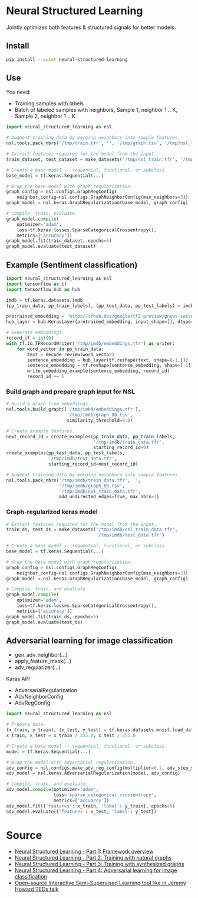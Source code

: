 # Neural Structured Learning

Jointly optimizes both features & structured signals for better models.

## Install

```bash
pip install --quiet neural-structured-learning
```

## Use

You need:

- Training samples with labels
- Batch of labeled samples with neighbors, Sample 1, neighbor 1 .. K, Sample 2, neighbor 1 .. K

```python
import neural_structured_learning as nsl

# Augment training data by merging neighbors into sample features.
nsl.tools.pack_nbrs('/tmp/train.tfr', '', '/tmp/graph.tsv', '/tmp/nsl_train.tfr', add_undirected_edges=True, max_nbrs=3)

# Extract features required for the model from the input.
train_dataset, test_dataset = make_datasets('/tmp/nsl_train.tfr', '/tmp/test.tfr')

# Create a base model -- sequential, functional, or subclass.
base_model = tf.keras.Sequential(...)

# Wrap the base model with graph regularization.
graph_config = nsl.configs.GraphRegConfig(
    neighbor_config=nsl.configs.GraphNeighborConfig(max_neighbors=3))
graph_model = nsl.keras.GraphRegularization(base_model, graph_config)

# compile, train, evaluate.
graph_model.compile(
    optimizer='adam',
    loss=tf.keras.losses.SparseCategoricalCrossentropy(),
    metrics=['accuracy'])
graph_model.fit(train_dataset, epochs=5)
graph_model.evaluate(test_dataset)
```

## Example (Sentiment classification)

```python
import neural_structured_learning as nsl
import tensorflow as tf
import tensorflow_hub as hub

imdb = tf.keras.datasets.imdb
(pp_train_data, pp_train_labels), (pp_test_data, pp_test_labels) = imdb.load_data(num_words=10000)

pretrained_embedding = 'https//tfhub.dev/google/tf2-preview/gnews-swivel-20dim/1'
hub_layer = hub.KerasLayer(pretrained_embedding, input_shape=[], dtype=tf.string, trainable=True)

# Generate embeddings.
record_if = int(0)
with tf.io.TFRecordWriter('/tmp/imdb/embeddings.tfr') as writer:
    for word_vector in pp_train_data:
        text = decode_review(word_vector)
        sentence_embedding = hub_layer(tf.reshape(text, shape=[-1,]))
        sentence_embedding = tf.reshape(sentence_embedding, shape=[-1])
        write_embedding_example(sentence_embedding, record_id)
        record_id += 1
```

### Build graph and prepare graph input for NSL

```python
# Build a graph from embeddings.
nsl.tools.build_graph(['/tmp/imbd/embeddings.tfr'],
                       '/tmp/imdb/graph_80.tsv',
                       similarity_threshold=0.8)

# Create example features.
next_record_id = create_examples(pp_train_data, pp_train_labels,
                                 '/tmp/imdb/train_data.tfr',
                                 starting_record_id=0)
create_examples(pp_test_data, pp_test_labels,
                '/tmp/imdb/test_data.tfr',
                starting_record_id=next_record_id)

# Augment training data by merging neighbors into sample features.
nsl.tools.pack_nbrs('/tmp/imdb/train_data.tfr', '',
                    '/tmp/imdb/graph_80.tsv',
                    '/tmp/imdb/nsl_train_data.tfr',
                    add_undirected_edges=True, max_nbrs=3)
```

### Graph-regularized keras model

```python
# Extract features required for the model from the input.
train_ds, test_ds = make_datasets('/tmp/imdb/nsl_train_data.tfr',
                                  '/tmp/imdb/test_data.tfr')

# Create a base model -- sequential, functional, or subclass.
base_model = tf.keras.Sequential(...)

# Wrap the base model with graph regularization.
graph_config = nsl.configs.GraphRegConfig(
    neighbor_config=nsl.configs.GraphNeighborConfig(max_neighbors=3))
graph_model = nsl.keras.GraphRegularization(base_model, graph_config)

# Compile, train, and evaluate
graph_model.compile(
    optimizer='adam',
    loss=tf.keras.losses.SparseCategoricalCrossentropy(),
    metrics=['accuracy'])
graph_model.fit(train_ds, epochs=5)
graph_model.evaluate(test_ds)
```

## Adversarial learning for image classification

- gen_adv_neighbor(...)
- apply_feature_mask(...)
- adv_regularizer(...)

Karas API

- AdversarialRegularization
- AdvNeighborConfig
- AdvRegConfig

```python
import neural_structured_learning as nsl

# Prepare data.
(x_train, y_train), (x_test, y_test) = tf.keras.datasets.mnist.load_data()
x_train, x_test = x_train / 255.0, x_test / 255.0

# Create a base model -- sequential, functional, or subclass.
model = tf.keras.Sequential(...)

# Wrap the model with adversarial regularization.
adv_config = nsl.configs.make_adv_reg_config(multiplier=0.2, adv_step_size=0.05)
adv_model = nsl.keras.AdversarialRegularization(model, adv_config)

# Compile, train, and evaluate.
adv_model.compile(optimizer='adam',
                  loss='sparse_categorical_crossentropy',
                  metrics=['accuarcy'])
adv_model.fit({'features': x_train, 'label': y_train}, epochs=5)
adv_model.evaluate({'features': x_test, 'label': y_test})
```

# Source

- [Neural Structured Learning - Part 1: Framework overview](https://www.youtube.com/watch?v=N_IS3x5wFNI)
- [Neural Structured Learning - Part 2: Training with natural graphs](https://www.youtube.com/watch?v=pJRRdtJ-rPU)
- [Neural Structured Learning - Part 3: Training with synthesized graphs](https://www.youtube.com/watch?v=3RQqTTOY0U0)
- [Neural Structured Learning - Part 4: Adversarial learning for image classification](https://www.youtube.com/watch?v=Js2WJkhdU7k)
- [Open-source Interactive Semi-Supervised Learning tool like in Jeremy Howard TEDx talk
  ](https://www.reddit.com/r/MachineLearning/comments/4i9vjb/opensource_interactive_semisupervised_learning/)
